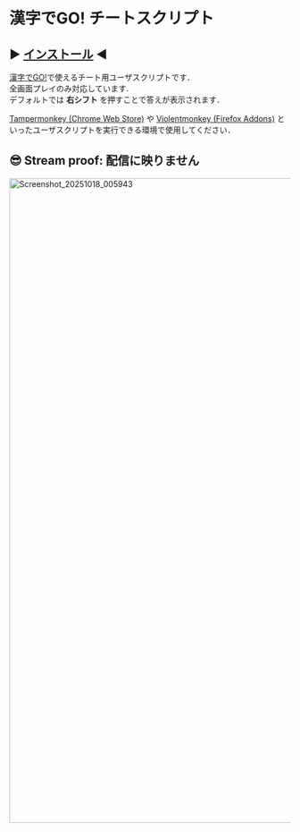# 漢字でGO! チートスクリプト

## ▶ [インストール](https://raw.githubusercontent.com/HidegonSan/KanzideGoCheat/refs/heads/main/kanzidego_cheat.user.js) ◀  

[漢字でGO!](https://plicy.net/GamePlay/155561)で使えるチート用ユーザスクリプトです．  
全画面プレイのみ対応しています.  
デフォルトでは **右シフト** を押すことで答えが表示されます．  

[Tampermonkey (Chrome Web Store)](https://chromewebstore.google.com/detail/tampermonkey/dhdgffkkebhmkfjojejmpbldmpobfkfo) や [Violentmonkey (Firefox Addons)](https://addons.mozilla.org/en-US/firefox/addon/violentmonkey/) といったユーザスクリプトを実行できる環境で使用してください．  

## **😎 Stream proof: 配信に映りません**

<img width="1815" height="1153" alt="Screenshot_20251018_005943" src="https://github.com/user-attachments/assets/34643fb5-7674-4b1c-a81b-e8550d2dfaad" />

